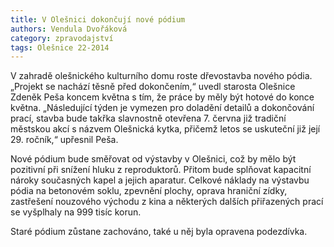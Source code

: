```yaml
---
title: V Olešnici dokončují nové pódium
authors: Vendula Dvořáková
category: zpravodajství
tags: Olešnice 22-2014 
---
```


V zahradě olešnického kulturního domu roste dřevostavba nového pódia. „Projekt se nachází těsně před dokončením,“ uvedl starosta Olešnice Zdeněk Peša koncem května s tím, že práce by měly být hotové do konce května. „Následující týden je vymezen pro doladění detailů a dokončování prací, stavba bude takřka slavnostně otevřena 7. června již tradiční městskou akcí s názvem Olešnická kytka, přičemž letos se uskuteční již její 29. ročník,“ upřesnil Peša.

Nové pódium bude směřovat od výstavby v Olešnici, což by mělo být pozitivní při snížení hluku z reproduktorů. Přitom bude splňovat kapacitní nároky současných kapel a jejich aparatur. Celkové náklady na výstavbu pódia na betonovém soklu, zpevnění plochy, oprava hraniční zídky, zastřešení nouzového východu z kina a některých dalších přiřazených prací se vyšplhaly na 999 tisíc korun. 

Staré pódium zůstane zachováno, také u něj byla opravena podezdívka.